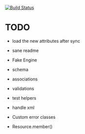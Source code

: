 [![Build Status](https://secure.travis-ci.org/vesln/sourcery.png)](http://travis-ci.org/vesln/sourcery)

# TODO

- load the new attributes after sync
- sane readme

- Fake Engine
- schema
- associations
- validations
- test helpers
- handle xml
- Custom error classes
- Resource.member()
